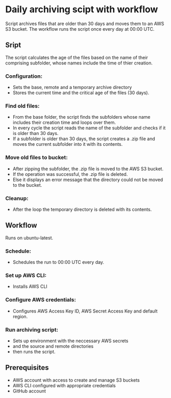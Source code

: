 # Daily archiving scipt with workflow
Script archives files that are older than 30 days and moves them to an AWS S3 bucket. The workflow runs the script once every day at 00:00 UTC.
## Sript
The script calculates the age of the files based on the name of their comprising subfolder, whose names include the time of thier creation.
### Configuration:
* Sets the  base, remote and a temporary archive directory
* Stores the current time and the critical age of the files (30 days).
### Find old files:
* From the base folder, the script finds the subfolders whose name includes their creation time and loops over them.
* In every cycle the script reads the name of the subfolder and checks if it is older than 30 days.
* If a subfolder is older than 30 days, the script creates a .zip file and moves the current subfolder into it with its contents.
### Move old files to bucket:
* After zipping the subfolder, the .zip file is moved to the AWS S3 bucket.
* If the operation was successful, the .zip file is deleted.
* Else it displays an error message that the directory could not be moved to the bucket.
### Cleanup:
* After the loop the temporary directory is deleted with its contents.
## Workflow
Runs on ubuntu-latest.
### Schedule:
* Schedules the run to 00:00 UTC every day.
### Set up AWS CLI:
* Installs AWS CLI
### Configure AWS credentials:
* Configures AWS Access Key ID, AWS Secret Access Key and default region.
### Run archiving script:
* Sets up environment with the neccessary AWS secrets
* and the source and remote directories
* then runs the script.
## Prerequisites
* AWS account with access to create and manage S3 buckets
* AWS CLI configured with appropriate credentials
* GitHub account
